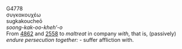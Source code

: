 <body>
  <p>G4778<br>  συγκακουχέω  <br> sugkakoucheō  <br><i>soong-kak-oo-kheh‘-o </i><br>From <a href="g4862.htm">4862</a> and <a href="g2558.htm">2558</a>  to <i>maltreat</i> in company <i>with</i>, that is, (passively) <i>endure</i> <i>persecution</i> <i>together:</i> - suffer affliction with.<br></p>
 </body>